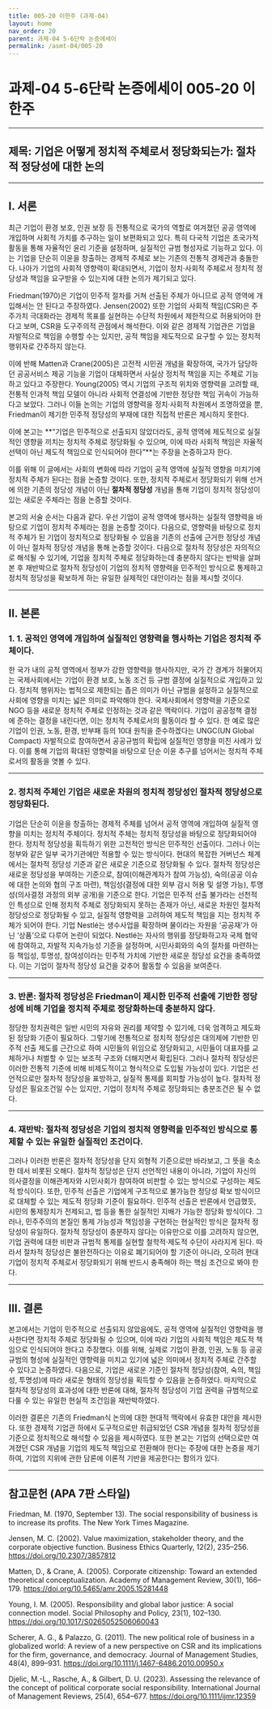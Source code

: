 ```yaml
---
title: 005-20 이한주 (과제-04)
layout: home
nav_order: 20
parent: 과제-04 5-6단락 논증에세이
permalink: /asmt-04/005-20
---
```


# 과제-04 5-6단락 논증에세이 005-20 이한주 

---

## 제목: 기업은 어떻게 정치적 주체로서 정당화되는가: 절차적 정당성에 대한 논의

---

## I. 서론

최근 기업이 환경 보호, 인권 보장 등 전통적으로 국가의 역할로 여겨졌던 공공 영역에 개입하며 사회적 가치를 추구하는 일이 보편화되고 있다. 특히 다국적 기업은 초국가적 활동을 통해 자율적인 윤리 기준을 설정하며, 실질적인 규범 형성자로 기능하고 있다. 이는 기업을 단순히 이윤을 창출하는 경제적 주체로 보는 기존의 전통적 경제관과 충돌한다. 나아가 기업의 사회적 영향력이 확대되면서, 기업이 정치·사회적 주체로서 정치적 정당성과 책임을 요구받을 수 있는지에 대한 논의가 제기되고 있다. 

Friedman(1970)은 기업이 민주적 절차를 거쳐 선출된 주체가 아니므로 공적 영역에 개입해서는 안 된다고 주장하였다. Jensen(2002) 또한 기업의 사회적 책임(CSR)은 주주가치 극대화라는 경제적 목표를 실현하는 수단적 차원에서 제한적으로 허용되어야 한다고 보며, CSR을 도구주의적 관점에서 해석한다. 이와 같은 경제적 기업관은 기업을 자발적으로 책임을 수행할 수는 있지만, 공적 책임을 제도적으로 요구할 수 있는 정치적 행위자로 간주하지 않는다. 

이에 반해 Matten과 Crane(2005)은 고전적 시민권 개념을 확장하여, 국가가 담당하던 공공서비스 제공 기능을 기업이 대체하면서 사실상 정치적 책임을 지는 주체로 기능하고 있다고 주장한다. Young(2005) 역시 기업의 구조적 위치와 영향력을 고려할 때, 전통적 인과적 책임 모델이 아니라 사회적 연결성에 기반한 정당한 책임 귀속이 가능하다고 보았다. 그러나 이들 논의는 기업의 영향력을 정치·사회적 차원에서 조명하였을 뿐, Friedman이 제기한 민주적 정당성의 부재에 대한 직접적 반론은 제시하지 못한다.

이에 본고는 **“기업은 민주적으로 선출되지 않았더라도, 공적 영역에 제도적으로 실질적인 영향을 끼치는 정치적 주체로 정당화될 수 있으며, 이에 따라 사회적 책임은 자율적 선택이 아닌 제도적 책임으로 인식되어야 한다”**는 주장을 논증하고자 한다. 

이를 위해 이 글에서는 사회의 변화에 따라 기업이 공적 영역에 실질적 영향을 미치기에 정치적 주체가 된다는 점을 논증할 것이다. 또한, 정치적 주체로서 정당화되기 위해 선거에 의한 기존의 정당성 개념이 아닌 **절차적 정당성** 개념을 통해 기업이 정치적 정당성이 있는 새로운 주체라는 점을 논증할 것이다. 

본고의 서술 순서는 다음과 같다. 우선 기업이 공적 영역에 행사하는 실질적 영향력을 바탕으로 기업이 정치적 주체라는 점을 논증할 것이다. 다음으로, 영향력을 바탕으로 정치적 주체가 된 기업이 정치적으로 정당화될 수 있음을 기존의 선출에 근거한 정당성 개념이 아닌 절차적 정당성 개념을 통해 논증할 것이다. 다음으로 절차적 정당성은 자의적으로 해석될 수 있기에, 기업을 정치적 주체로 정당화하는데 충분하지 않다는 반박을 살펴본 후 재반박으로 절차적 정당성이 기업의 정치적 영향력을 민주적인 방식으로 통제하고 정치적 정당성을 확보하게 하는 유일한 실제적인 대안이라는 점을 제시할 것이다. 

---

## II. 본론

### 1. 1. 공적인 영역에 개입하여 실질적인 영향력을 행사하는 기업은 정치적 주체이다.

 한 국가 내의 공적 영역에서 정부가 강한 영향력을 행사하지만, 국가 간 경계가 허물어지는 국제사회에서는 기업이 환경 보호, 노동 조건 등 규범 결정에 실질적으로 개입하고 있다. 정치적 행위자는 법적으로 제한되는 좁은 의미가 아닌 규범을 설정하고 실질적으로 사회에 영향을 미치는 넓은 의미로 파악해야 한다. 국제사회에서 영향력을 기준으로 NGO 등을 새로운 정치적 주체로 인정하는 것과 같은 맥락이다. 기업이 공공정책 결정에 준하는 결정을 내린다면, 이는 정치적 주체로서의 활동이라 할 수 있다. 한 예로 많은 기업이 인권, 노동, 환경, 반부패 등의 10대 원칙을 준수하겠다는 UNGC(UN Global Compact) 자발적으로 참여하면서 공공규범의 확립에 실질적인 영향을 미친 사례가 있다. 이를 통해 기업의 확대된 영향력을 바탕으로 단순 이윤 추구를 넘어서는 정치적 주체로서의 활동을 엿볼 수 있다.

---

### 2. 정치적 주체인 기업은 새로운 차원의 정치적 정당성인 절차적 정당성으로 정당화된다.

기업은 단순히 이윤을 창출하는 경제적 주체를 넘어서 공적 영역에 개입하여 실질적 영향을 미치는 정치적 주체이다. 정치적 주체는 정치적 정당성을 바탕으로 정당화되어야 한다. 정치적 정당성을 획득하기 위한 고전적인 방식은 민주적인 선출이다. 그러나 이는 정부와 같은 일부 국가기관에만 적용할 수 있는 방식이다. 현대의 복잡한 거버넌스 체계에서는 절차적 정당성 기준과 같은 새로운 기준으로 정당화될 수 있다. 절차적 정당성은 새로운 정당성을 부여하는 기준으로, 참여(이해관계자가 참여 가능성), 숙의(공공 이슈에 대한 논의와 협의 구조 마련), 책임성(결정에 대한 외부 감시 허용 및 설명 가능), 투명성(의사결정 과정의 외부 공개)을 기준으로 한다. 기업은 민주적 선출 불가라는 선천적인 특성으로 인해 정치적 주체로 정당화되지 못하는 존재가 아닌, 새로운 차원인 절차적 정당성으로 정당화될 수 있고, 실질적 영향력을 고려하여 제도적 책임을 지는 정치적 주체가 되어야 한다. 기업 Nestlé는 생수사업을 확장하며 물이라는 자원을 ‘공공재’가 아닌 ‘상품’으로 다루어 논란이 되었다. Nestlé는 자사의 행위를 정당화하고자 국제 협약에 참여하고, 자발적 지속가능성 기준을 설정하며, 시민사회와의 숙의 절차를 마련하는 등 책임성, 투명성, 참여성이라는 민주적 가치에 기반한 새로운 정당성 요건을 충족하였다. 이는 기업이 절차적 정당성 요건을 갖추어 활동할 수 있음을 보여준다. 

---

### 3. 반론: 절차적 정당성은 Friedman이 제시한 민주적 선출에 기반한 정당성에 비해 기업을 정치적 주체로 정당화하는데 충분하지 않다.

 정당한 정치권력은 일반 시민의 자유와 권리를 제약할 수 있기에, 더욱 엄격하고 제도화된 정당화 기준이 필요하다. 그렇기에 전통적으로 정치적 정당성은 대의제에 기반한 민주적 선출 제도를 근간으로 하여 시민들의 위임으로 정당화되고, 시민들이 대표자를 교체하거나 처벌할 수 있는 보조적 구조와 더해지면서 확립된다. 그러나 절차적 정당성은 이러한 전통적 기준에 비해 비제도적이고 형식적으로 도입될 가능성이 있다. 기업은 선언적으로만 절차적 정당성을 표방하고, 실질적 통제를 회피할 가능성이 높다. 절차적 정당성은 필요조건일 수는 있지만, 기업이 정치적 주체로 정당화되는 충분조건은 될 수 없다.

---

### 4. 재반박: 절차적 정당성은 기업의 정치적 영향력을 민주적인 방식으로 통제할 수 있는 유일한 실질적인 조건이다. 

그러나 이러한 반론은 절차적 정당성을 단지 외형적 기준으로만 바라보고, 그 뜻을 축소한 데서 비롯된 오해다. 절차적 정당성은 단지 선언적인 내용이 아니라, 기업이 자신의 의사결정을 이해관계자와 시민사회가 참여하여 비판할 수 있는 방식으로 구성하는 제도적 방식이다. 또한, 민주적 선출은 기업에게 구조적으로 불가능한 정당성 확보 방식이므로 대체할 수 있는 제도적 정당화 기준이 필요하다. 민주적 선출은 반론에서 언급했듯, 시민의 통제장치가 전제되고, 법 등을 통한 실질적인 지배가 가능한 정당화 방식이다. 그러나, 민주주의의 본질인 통제 가능성과 책임성을 구현하는 현실적인 방식은 절차적 정당성이 유일하다. 절차적 정당성이 충분하지 않다는 이유만으로 이를 고려하지 않으면, 기업 권력에 대한 비판과 규범적 통제를 실현할 철학적·제도적 수단이 사라지게 된다. 따라서 절차적 정당성은 불완전하다는 이유로 폐기되어야 할 기준이 아니라, 오히려 현대 기업이 정치적 주체로서 정당화되기 위해 반드시 충족해야 하는 핵심 조건으로 봐야 한다.

---

## III. 결론 

본고에서는 기업이 민주적으로 선출되지 않았음에도, 공적 영역에 실질적인 영향력을 행사한다면 정치적 주체로 정당화될 수 있으며, 이에 따라 기업의 사회적 책임은 제도적 책임으로 인식되어야 한다고 주장했다. 이를 위해, 실제로 기업이 환경, 인권, 노동 등 공공규범의 형성에 실질적인 영향력을 미치고 있기에 넓은 의미에서 정치적 주체로 간주할 수 있다고 논증하였다. 다음으로, 기업은 새로운 기준인 절차적 정당성(참여, 숙의, 책임성, 투명성)에 따라 새로운 형태의 정당성을 획득할 수 있음을 논증하였다. 마지막으로 절차적 정당성의 효과성에 대한 반론에 대해, 절차적 정당성이 기업 권력을 규범적으로 다룰 수 있는 유일한 현실적 조건임을 재반박하였다. 

이러한 결론은 기존의 Friedman식 논의에 대한 현대적 맥락에서 유효한 대안을 제시한다. 또한 경제적 기업관 하에서 도구적으로만 취급되었던 CSR 개념을 절차적 정당성을 기준으로 정치적으로 해석할 수 있음을 제시하였다. 또한 본고는 기업의 선택으로만 여겨졌던 CSR 개념을 기업의 제도적 책임으로 전환해야 한다는 주장에 대한 논증을 제기하여, 기업의 지위에 관한 담론에 이론적 기반을 제공한다는 함의가 있다.

---

## 참고문헌 (APA 7판 스타일)

Friedman, M. (1970, September 13). The social responsibility of business is to increase its profits. The New York Times Magazine.

Jensen, M. C. (2002). Value maximization, stakeholder theory, and the corporate objective function. Business Ethics Quarterly, 12(2), 235–256. https://doi.org/10.2307/3857812

Matten, D., & Crane, A. (2005). Corporate citizenship: Toward an extended theoretical conceptualization. Academy of Management Review, 30(1), 166–179. https://doi.org/10.5465/amr.2005.15281448

Young, I. M. (2005). Responsibility and global labor justice: A social connection model. Social Philosophy and Policy, 23(1), 102–130. https://doi.org/10.1017/S0265052506060043

Scherer, A. G., & Palazzo, G. (2011). The new political role of business in a globalized world: A review of a new perspective on CSR and its implications for the firm, governance, and democracy. Journal of Management Studies, 48(4), 899–931. https://doi.org/10.1111/j.1467-6486.2010.00950.x

Djelic, M.-L., Rasche, A., & Gilbert, D. U. (2023). Assessing the relevance of the concept of political corporate social responsibility. International Journal of Management Reviews, 25(4), 654–677. https://doi.org/10.1111/ijmr.12359